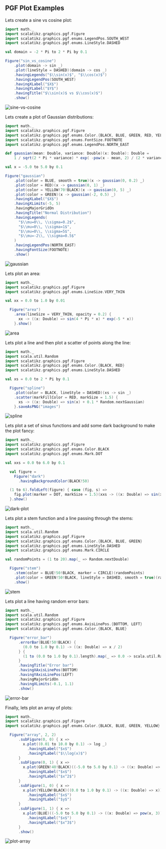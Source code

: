 ## PGF Plot Examples

Lets create a sine vs cosine plot:

```scala
import math._
import scalatikz.graphics.pgf.Figure
import scalatikz.graphics.pgf.enums.LegendPos.SOUTH_WEST
import scalatikz.graphics.pgf.enums.LineStyle.DASHED

val domain = -2 * Pi to 2 * Pi by 0.1

Figure("sin_vs_cosine")
    .plot(domain -> sin _)
    .plot(lineStyle = DASHED)(domain -> cos _)
    .havingLegends("$\\sin(x)$", "$\\cos(x)$")
    .havingLegendPos(SOUTH_WEST)
    .havingXLabel("$X$")
    .havingYLabel("$Y$")
    .havingTitle("$\\sin(x)$ vs $\\cos(x)$")
    .show()
```
 
![sine-vs-cosine](../images/sine_vs_cosine.png)

Lets create a plot of Gaussian distributions:

```scala
import math._
import scalatikz.graphics.pgf.Figure
import scalatikz.graphics.pgf.enums.Color.{BLACK, BLUE, GREEN, RED, YELLOW}
import scalatikz.graphics.pgf.enums.FontSize.FOOTNOTE
import scalatikz.graphics.pgf.enums.LegendPos.NORTH_EAST

def gaussian(mean: Double, variance: Double)(x: Double): Double =
    1 / sqrt(2 * Pi * variance) * exp( -pow(x - mean, 2) / (2 * variance))

val x = -5.0 to 5.0 by 0.1

Figure("gaussian")
    .plot(color = BLUE, smooth = true)(x -> gaussian(0, 0.2) _)
    .plot(color = RED)(x -> gaussian(0, 1) _)
    .plot(color = YELLOW!70!BLACK)(x -> gaussian(0, 5) _)
    .plot(color = GREEN)(x -> gaussian(-2, 0.5) _)
    .havingXLabel("$X$")
    .havingXLimits(-5, 5)
    .havingMajorGridOn
    .havingTitle("Normal Distribution")
    .havingLegends(
      "$\\mu=0\\, \\sigma=0.2$",
      "$\\mu=0\\, \\sigma=1$",
      "$\\mu=0\\, \\sigma=5$",
      "$\\mu=-2\\, \\sigma=0.5$"
    )
    .havingLegendPos(NORTH_EAST)
    .havingFontSize(FOOTNOTE)
    .show()
```

![gaussian](../images/gaussian.png)

Lets plot an area:

```scala
import math._
import scalatikz.graphics.pgf.Figure
import scalatikz.graphics.pgf.enums.LineSize.VERY_THIN

val xx = 0.0 to 1.0 by 0.01

  Figure("area")
    .area(lineSize = VERY_THIN, opacity = 0.2) {
      xx -> ((x: Double) => sin(4 * Pi * x) * exp(-5 * x))
    }.show()
```

![area](../images/area.png)

Lets plot a line and then plot a scatter of points along the line:

```scala
import math._
import scala.util.Random
import scalatikz.graphics.pgf.Figure
import scalatikz.graphics.pgf.enums.Color.{BLACK, RED}
import scalatikz.graphics.pgf.enums.LineStyle.DASHED

val xs = 0.0 to 2 * Pi by 0.1

  Figure("spline")
    .plot(color = BLACK, lineStyle = DASHED)(xs -> sin _)
    .scatter(markFillColor = RED, markSize = 1.5) {
      xs -> ((x: Double) => sin(x) + 0.1 * Random.nextGaussian)
    }.saveAsPNG("images")
```

![spline](../images/spline.png)

Lets plot a set of sinus functions and add some dark background to make the plot fancy:

```scala
import math._
import scalatikz.graphics.pgf.Figure
import scalatikz.graphics.pgf.enums.Color.BLACK
import scalatikz.graphics.pgf.enums.Mark.DOT

val xxs = 0.0 to 6.0 by 0.1

  val figure =
    Figure("dark")
      .havingBackgroundColor(BLACK!50)

  (1 to 6).foldLeft(figure) { case (fig, s) =>
    fig.plot(marker = DOT, markSize = 1.5)(xxs -> ((x: Double) => sin(x + s)))
  }.show()
```

![dark-plot](../images/dark.png)

Lets plot a stem function and a line passing through the stems:

```scala
import math._
import scala.util.Random
import scalatikz.graphics.pgf.Figure
import scalatikz.graphics.pgf.enums.Color.{BLACK, BLUE, GREEN}
import scalatikz.graphics.pgf.enums.LineStyle.DASHED
import scalatikz.graphics.pgf.enums.Mark.CIRCLE

val randomPoints = (1 to 20).map(_ => Random.nextDouble)

  Figure("stem")
    .stem(color = BLUE!50!BLACK, marker = CIRCLE)(randomPoints)
    .plot(color = GREEN!50!BLACK, lineStyle = DASHED, smooth = true)(randomPoints)
    .show()
```

![stem](../images/stem.png)

Lets plot a line having random error bars:

```scala
import math._
import scala.util.Random
import scalatikz.graphics.pgf.Figure
import scalatikz.graphics.pgf.enums.AxisLinePos.{BOTTOM, LEFT}
import scalatikz.graphics.pgf.enums.Color.{BLACK, BLUE}

  Figure("error_bar")
      .errorBar(BLUE!50!BLACK) {
        (0.0 to 1.0 by 0.1) -> ((x: Double) => x / 2)
      } {
        (1 to (0.0 to 1.0 by 0.1).length).map(_ => 0.0 -> scala.util.Random.nextDouble)
      }
      .havingTitle("Error bar")
      .havingXAxisLinePos(BOTTOM)
      .havingYAxisLinePos(LEFT)
      .havingMajorGridOn
      .havingXLimits(-0.1, 1.1)
      .show()
```

![error-bar](../images/error_bar.png)

Finally, lets plot an array of plots:

```scala
import math._
import scalatikz.graphics.pgf.Figure
import scalatikz.graphics.pgf.enums.Color.{BLACK, BLUE, GREEN, YELLOW}

  Figure("array", 2, 2)
      .subFigure(0, 0) { x =>
        x.plot((0.01 to 10.0 by 0.1) -> log _)
          .havingXLabel("$x$")
          .havingYLabel("$\\log(x)$")
      }
      .subFigure(0, 1) { x =>
        x.plot(GREEN!40!BLACK)((-5.0 to 5.0 by 0.1) -> ((x: Double) => pow(x, 2)))
          .havingXLabel("$x$")
          .havingYLabel("$x^2$")
      }
      .subFigure(1, 0) { x =>
        x.plot(YELLOW!BLACK)((0.0 to 1.0 by 0.1) -> ((x: Double) => x))
          .havingXLabel("$x$")
          .havingYLabel("$y$")
      }
      .subFigure(1, 1) { x =>
        x.plot(BLUE)((-5.0 to 5.0 by 0.1) -> ((x: Double) => pow(x, 3)))
          .havingXLabel("$x$")
          .havingYLabel("$x^3$")
      }
      .show()
```

![plot-array](../images/array.png)